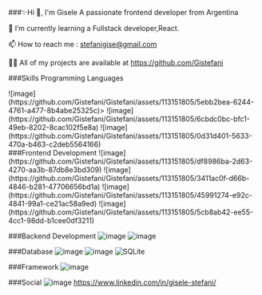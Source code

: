 ###✨Hi 👋, I'm Gisele
A passionate frontend developer from Argentina

🌱 I’m currently learning a Fullstack developer,React.

📫 How to reach me :  stefanigise@gmail.com 

👨‍💻 All of my projects are available at https://github.com/Gistefani

###Skills
Programming Languages
<div class= "flex justify-start item-center flex-wrap w-full mb-6 pl-3 sm pl:10">
 ![image](https://github.com/Gistefani/Gistefani/assets/113151805/5ebb2bea-6244-4761-a477-8b4abe25325c)>
![image](https://github.com/Gistefani/Gistefani/assets/113151805/6cbdc0bc-bfc1-49eb-8202-8cac102f5e8a)
![image](https://github.com/Gistefani/Gistefani/assets/113151805/0d31d401-5633-470a-b463-c2deb5564166)
</div >
###Frontend Development
![image](https://github.com/Gistefani/Gistefani/assets/113151805/df8986ba-2d63-4270-aa3b-87db8e3bd309)
![image](https://github.com/Gistefani/Gistefani/assets/113151805/3411ac0f-d66b-4846-b281-47706656bd1a)
![image](https://github.com/Gistefani/Gistefani/assets/113151805/45991274-e92c-4841-99a1-ce21ac58a9ed)
![image](https://github.com/Gistefani/Gistefani/assets/113151805/5cb8ab42-ee55-4cc1-98dd-b1cee0df3211)

###Backend Development
![image](https://github.com/Gistefani/Gistefani/assets/113151805/0d5d1ada-1be2-4034-90b2-5a266b6390f7)
![image](https://github.com/Gistefani/Gistefani/assets/113151805/00c486df-ee9a-4cfd-88d9-ff1e60523a51)

###Database
![image](https://github.com/Gistefani/Gistefani/assets/113151805/a8ca2239-bbaf-485a-8703-5cd041b36bc1)
![image](https://github.com/Gistefani/Gistefani/assets/113151805/7eba15a5-6b21-4b7d-8793-616fe84558ed)
![SQLite](https://img.shields.io/badge/sqlite-%2307405e.svg?style=for-the-badge&logo=sqlite&logoColor=white)

###Framework
![image](https://github.com/Gistefani/Gistefani/assets/113151805/3f35b83b-7930-432d-8c20-48cc4ae014c2)

###Social
![image](https://github.com/Gistefani/Gistefani/assets/113151805/59958c79-0cc2-44e5-8c72-78c9a229ffb0)
https://www.linkedin.com/in/gisele-stefani/


